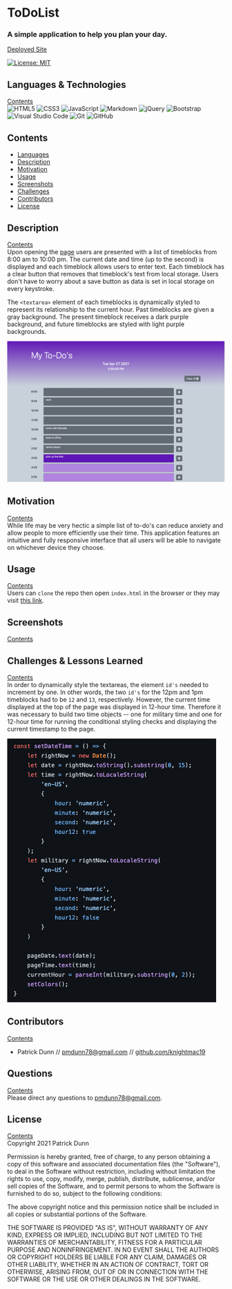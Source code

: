 # ToDoList
    
### A simple application to help you plan your day. 
[Deployed Site](https://knightmac19.github.io/ToDoList/)

[![License: MIT](https://img.shields.io/badge/License-MIT-yellow.svg)](https://opensource.org/licenses/MIT)  

## <a name="languages"></a> Languages & Technologies
[Contents](#contents)  
<img alt="HTML5" src="https://img.shields.io/badge/html5-%23E34F26.svg?&style=for-the-badge&logo=html5&logoColor=white"/>
                 <img alt="CSS3" src="https://img.shields.io/badge/css3-%231572B6.svg?&style=for-the-badge&logo=css3&logoColor=white"/>
                 <img alt="JavaScript" src="https://img.shields.io/badge/javascript-%23323330.svg?&style=for-the-badge&logo=javascript&logoColor=%23F7DF1E"/>
                 <img alt="Markdown" src="https://img.shields.io/badge/markdown-%23000000.svg?&style=for-the-badge&logo=markdown&logoColor=white"/>
                 <img alt="jQuery" src="https://img.shields.io/badge/jquery-%230769AD.svg?&style=for-the-badge&logo=jquery&logoColor=white"/>
                 <img alt="Bootstrap" src="https://img.shields.io/badge/bootstrap-%23563D7C.svg?&style=for-the-badge&logo=bootstrap&logoColor=white"/>
                 <img alt="Visual Studio Code" src="https://img.shields.io/badge/VisualStudioCode-0078d7.svg?&style=for-the-badge&logo=visual-studio-code&logoColor=white"/>
                 <img alt="Git" src="https://img.shields.io/badge/git-%23F05033.svg?&style=for-the-badge&logo=git&logoColor=white"/>
                 <img alt="GitHub" src="https://img.shields.io/badge/github-%23121011.svg?&style=for-the-badge&logo=github&logoColor=white"/>
                

## <a name="contents"></a>  Contents
- [Languages](#languages)
- [Description](#description)
- [Motivation](#motivation)
- [Usage](#usage)
- [Screenshots](#screenshots)
- [Challenges](#challenges)
- [Contributors](#contributors)  
- [License](#license)


## <a name="description"></a> Description
[Contents](#contents)  
Upon opening the [page](https://knightmac19.github.io/ToDoList/) users are presented with a list of timeblocks from 8:00 am to 10:00 pm. The current date and time (up to the second) is displayed and each timeblock allows users to enter text. Each timeblock has a clear button that removes that timeblock's text from local storage. Users don't have to worry about a save button as data is set in local storage on every keystroke. 

The `<textarea>` element of each timeblocks is dynamically styled to represent its relationship to the current hour. Past timeblocks are given a gray background. The present timeblock receives a dark purple background, and future timeblocks are styled with light purple backgrounds. 

![Main Page](https://github.com/knightmac19/ToDoList/blob/main/assets/browser_view.png)  

## <a name="motivation"></a> Motivation
[Contents](#contents)  
While life may be very hectic a simple list of to-do's can reduce anxiety and allow people to more efficiently use their time. This application features an intuitive and fully responsive interface that all users will be able to navigate on whichever device they choose.

## <a name="usage"></a> Usage
[Contents](#contents)  
Users can `clone` the repo then open `index.html` in the browser or they may visit [this link](https://knightmac19.github.io/ToDoList/).

## <a name="screenshots"></a> Screenshots
[Contents](#contents)  

## <a name="challenges"></a> Challenges & Lessons Learned
[Contents](#contents)  
In order to dynamically style the textareas, the element `id's` needed to increment by one. In other words, the two `id's` for the 12pm and 1pm timeblocks had to be `12` and `13`, respectively. However, the current time displayed at the top of the page was displayed in 12-hour time. Therefore it was necessary to build two time objects -- one for military time and one for 12-hour time for running the conditional styling checks and displaying the current timestamp to the page.  

![Military time function](https://github.com/knightmac19/ToDoList/blob/main/assets/set_date_time.png)  

## <a name="contributors"></a> Contributors
[Contents](#contents)  
- Patrick Dunn // [pmdunn78@gmail.com](mailto:pmdunn78@gmail.com) // [github.com/knightmac19](https://github.com/knightmac19)  

## <a name="questions"></a> Questions
[Contents](#contents)  
Please direct any questions to [pmdunn78@gmail.com](mailto:pmdunn78@gmail.com).

## <a name="license"></a> License
[Contents](#contents)  
Copyright 2021 Patrick Dunn

Permission is hereby granted, free of charge, to any person obtaining a copy of this software and associated documentation files (the "Software"), to deal in the Software without restriction, including without limitation the rights to use, copy, modify, merge, publish, distribute, sublicense, and/or sell copies of the Software, and to permit persons to whom the Software is furnished to do so, subject to the following conditions:

The above copyright notice and this permission notice shall be included in all copies or substantial portions of the Software.

THE SOFTWARE IS PROVIDED "AS IS", WITHOUT WARRANTY OF ANY KIND, EXPRESS OR IMPLIED, INCLUDING BUT NOT LIMITED TO THE WARRANTIES OF MERCHANTABILITY, FITNESS FOR A PARTICULAR PURPOSE AND NONINFRINGEMENT. IN NO EVENT SHALL THE AUTHORS OR COPYRIGHT HOLDERS BE LIABLE FOR ANY CLAIM, DAMAGES OR OTHER LIABILITY, WHETHER IN AN ACTION OF CONTRACT, TORT OR OTHERWISE, ARISING FROM, OUT OF OR IN CONNECTION WITH THE SOFTWARE OR THE USE OR OTHER DEALINGS IN THE SOFTWARE.